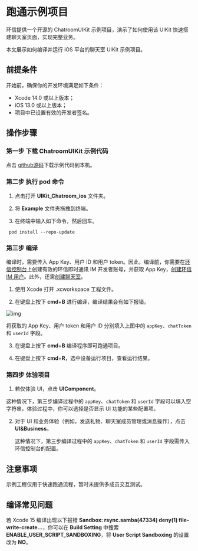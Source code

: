 # 跑通示例项目

环信提供一个开源的 ChatroomUIKit 示例项目，演示了如何使用该 UIKit 快速搭建聊天室页面，实现完整业务。

本文展示如何编译并运行 iOS 平台的聊天室 UIKit 示例项目。

## 前提条件

开始前，确保你的开发环境满足如下条件：

- Xcode 14.0 或以上版本；
- iOS 13.0 或以上版本；
- 项目中已设置有效的开发者签名。

## 操作步骤

### 第一步 下载 ChatroomUIKit 示例代码

点击 [github源码](https://github.com/easemob/UIKit_Chatroom_ios)下载示例代码到本机。

### 第二步 执行 pod 命令

1. 点击打开 **UIKit_Chatroom_ios** 文件夹。

2. 将 **Example** 文件夹拖拽到终端。

3. 在终端中输入如下命令，然后回车。

```
 pod install --repo-update
```

### 第三步 编译

编译时，需要传入 App Key、用户 ID 和用户 token。因此，编译前，你需要在[环信控制台](https://console.easemob.com/user/login)上创建有效的环信即时通讯 IM 开发者账号，并获取 App Key，[创建环信 IM 用户](/product/enable_and_configure_IM.html#创建-im-用户)。此外，还需[创建聊天室](/product/enable_and_configure_IM.html#创建聊天室)。

1. 使用 Xcode 打开 .xcworkspace 工程文件。

2. 在键盘上按下 **cmd**+**B** 进行编译，编译结果会有如下报错。

![img](@static/images/uikit/chatroomios/buildError.png)

   将获取的 App Key、用户 token 和用户 ID 分别填入上图中的 `appKey`、`chatToken` 和 `userId` 字段。

3. 在键盘上按下 **cmd**+**B** 编译程序即可跑通项目。

4. 在键盘上按下 **cmd**+**R**，选中设备运行项目，查看运行结果。

### 第四步 体验项目

1. 若仅体验 UI，点击 **UIComponent**。 

  这种情况下，第三步编译过程中的 `appKey`、`chatToken` 和 `userId` 字段可以填入空字符串。体验过程中，你可以选择是否显示 UI 功能的某些配置项。

2. 对于 UI 和业务体验（例如，发送礼物、聊天室成员管理或消息操作），点击 **UI&Business**。 

   这种情况下，第三步编译过程中的 `appKey`、`chatToken` 和 `userId` 字段需传入环信控制台的配置。

## 注意事项  

示例工程仅用于快速跑通流程，暂时未提供多成员交互测试。

## 编译常见问题

若 Xcode 15 编译出现以下报错 **Sandbox: rsync.samba(47334) deny(1) file-write-create...**，你可以在 **Build Setting** 中搜索 **ENABLE_USER_SCRIPT_SANDBOXING**，将 **User Script Sandboxing** 的设置改为 **NO**。